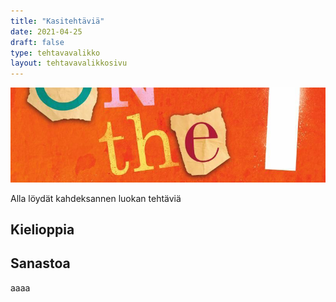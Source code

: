 ```yaml
---
title: "Kasitehtäviä"
date: 2021-04-25
draft: false
type: tehtavavalikko
layout: tehtavavalikkosivu
---
```

![Example image](/img/2021/05/otg1.jpg)

Alla löydät kahdeksannen luokan tehtäviä

## Kielioppia

## Sanastoa
aaaa
